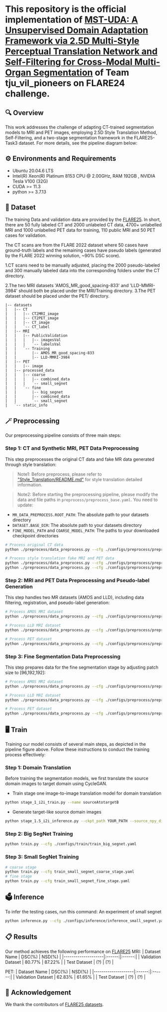 # This repository is the official implementation of [MST-UDA: A Unsupervised Domain Adaptation Framework via 2.5D Multi-Style Perceptual Translation Network and Self-Filtering for Cross-Modal Multi-Organ Segmentation](https://openreview.net/forum?id=fIeqn4x0yL&referrer=%5BAuthor+Console%5D%28%2Fgroup%3Fid%3DMICCAI.org%2F2025%2FChallenge%2FFLARE%2FAuthors%23your-submissions%29) of Team tju_vil_pioneers on FLARE24 challenge.

## 🔍 Overview
This work addresses the challenge of adapting CT-trained segmentation models to MRI and PET images, employing 2.5D Style Translation Method, Self-Filtering, and a two-stage segmentation framework in the FLARE25-Task3 dataset. For more details, see the pipeline diagram below:


## ⚙️ Environments and Requirements
* Ubuntu 20.04.6 LTS
* Intel(R) Xeon(R) Platinum 8153 CPU @ 2.00GHz, RAM 192GB , NVIDIA Tesla V100 (32G)
* CUDA >= 11.3
* python >= 3.7.13


## 💾 Dataset
The training Data and validation data are provided by the [FLARE25](https://www.codabench.org/competitions/2296/#/pages-tab). In short, there are 50 fully labeled CT and 2000 unlabeled CT data, 4700+ unlabelled MRI and 1000 unlabelled PET data for training, 110 public MRI and 50 PET cases for validation. 

The CT scans are from the FLARE 2022 dataset where 50 cases have ground-truth labels and the remaining cases have pseudo labels (generated by the FLARE 2022 winning solution, ~90% DSC score). 

1.CT scans need to be manually adjusted, placing the 2000 pseudo-labeled and 300 manually labeled data into the corresponding folders under the CT directory.

2.The two MRI datasets 'AMOS_MR_good_spacing-833' and 'LLD-MMRI-3984' should both be placed under the MRI/Training directory.
3.The PET dataset should be placed under the PET/ directory.
```
|-- datasets
|   |-- CT
|   |   |-- CT2MRI_image
|   |   |-- CT2PET_image
|   |   |-- CT_image
|   |   `-- CT_label
|   |-- MRI
|   |   |-- PublicValidation
|   |   |   |-- imagesVal
|   |   |   `-- labelsVal
|   |   `-- Training
|   |       |-- AMOS_MR_good_spacing-833
|   |       |-- LLD-MMRI-3984
|   |-- PET
|   |   |-- image
|   |-- processed_data
|   |   |-- coarse
|   |   |   |-- combined_data
|   |   |   `-- small_segnet
|   |   `-- fine
|   |       |-- big_segnet
|   |       |-- combined_data
|   |       `-- small_segnet
|   `-- static_info
```

## 🪄 Preprocessing

Our preprocessing pipeline consists of three main steps:

### Step 1: CT and Synthetic MRI, PET Data Preprocessing
This step preprocesses the original CT data and fake MR data generated through style translation:
> Note1: Before preprocess, please refer to ["Style_Translation/README.md"](Style_Translation/README.md) for style translation detailed information.

> Note2: Before starting the preprocessing pipeline, please modify the data and file paths in `preprocess/preprocess_base.yaml`. You need to update:
- `MR_DATA_PREPROCESS.ROOT_PATH`: The absolute path to your datasets directory
- `DATASET.BASE_DIR`: The absolute path to your datasets directory 
- `FINE_MODEL_PATH` and `COARSE_MODEL_PATH`: The paths to your downloaded checkpoint directories

```bash
# Process original CT data
python ./preprocess/data_preprocess.py --cfg ./configs/preprocess/preprocess_step1_CT.yaml

# Process style translation fake MRI and PET data
python ./preprocess/data_preprocess.py --cfg ./configs/preprocess/preprocess_step1_FakeMRI.yaml
python ./preprocess/data_preprocess.py --cfg ./configs/preprocess/preprocess_step1_FakePET.yaml
```

### Step 2: MRI and PET Data Preprocessing and Pseudo-label Generation
This step handles two MR datasets (AMOS and LLD), including data filtering, registration, and pseudo-label generation:
```bash
# Process AMOS MRI dataset
python ./preprocess/data_preprocess.py --cfg ./configs/preprocess/preprocess_step2_amos.yaml

# Process LLD MRI dataset
python ./preprocess/data_preprocess.py --cfg ./configs/preprocess/preprocess_step2_lld.yaml

# Process PET dataset
python ./preprocess/data_preprocess.py --cfg ./configs/preprocess/preprocess_step2_pet.yaml
```

### Step 3: Fine Segmentation Data Preprocessing
This step prepares data for the fine segmentation stage by adjusting patch size to [96,192,192]:
```bash
# Process AMOS MRI dataset
python ./preprocess/data_preprocess.py --cfg ./configs/preprocess/preprocess_step3_amos_fine.yaml

# Process LLD MRI dataset
python ./preprocess/data_preprocess.py --cfg ./configs/preprocess/preprocess_step3_lld_fine.yaml

# Process PET dataset
python ./preprocess/data_preprocess.py --cfg ./configs/preprocess/preprocess_step3_pet.yaml
```

## 🖥️ Train

Training our model consists of several main steps, as depicted in the pipeline figure above. Follow these instructions to conduct the training process effectively:

### Step 1: Domain Translation
Before training the segmentation models, we first translate the source domain images to target domain using CycleGAN.

- Train stage one image-to-image translation model for domain translation
```bash
python stage_1_i2i_train.py --name sourceAtotargetB
```
- Generate target-like source domain images
```bash
python stage_1.5_i2i_inference.py --ckpt_path YOUR_PATH --source_npy_dirpath SOURCE_PATH --target_npy_dirpath TARGET_PATH --save_npy_dirpath SAVE_PATH --k_means_clusters 6
```

### Step 2: Big SegNet Training

```bash
python train.py --cfg ./configs/train/train_big_segnet.yaml
```

### Step 3: Small SegNet Training

```bash
# coarse stage
python train.py --cfg train_small_segnet_coarse_stage.yaml
# fine stage
python train.py --cfg train_small_segnet_fine_stage.yaml
```


## 🗳️ Inference

To infer the testing cases, run this command:
An experiment of small segnet

```bash
python inference.py --cfg ./configs/inference/inference_small_segnet.yaml 
```


## 📋 Results

Our method achieves the following performance on [FLARE25](https://www.codabench.org/competitions/2296/#/pages-tab)
MRI:
| Dataset Name       | DSC(%) | NSD(%) |
|--------------------|:------:|:------:|
| Validation Dataset | 80.77% | 87.22% |
| Test Dataset       | (?) | (?) |

PET:
| Dataset Name       | DSC(%) | NSD(%) |
|--------------------|:------:|:------:|
| Validation Dataset | 62.83% | 61.65% |
| Test Dataset       | (?) | (?) |


## 🙏 Acknowledgement

 We thank the contributors of [FLARE25 datasets](https://www.codabench.org/competitions/2296/#/pages-tab).
